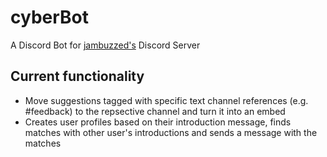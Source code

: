 # cyberBot
A Discord Bot for [jambuzzed's](https://www.instagram.com/jambuzzed) Discord Server

## Current functionality
* Move suggestions tagged with specific text channel references (e.g. #feedback) to the repsective channel and turn it into an embed
* Creates user profiles based on their introduction message, finds matches with other user's introductions and sends a message with the matches
